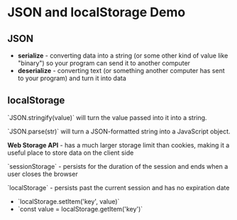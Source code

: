 JSON and localStorage Demo
==========================

JSON
----

-   **serialize** - converting data into a string (or some other kind of value like "binary") so your program can send it to another computer
-   **deserialize** - converting text (or something another computer has sent to your program) and turn it into data

localStorage
------------

\`JSON.stringify(value)\` will turn the value passed into it into a string.

\`JSON.parse(str)\` will turn a JSON-formatted string into a JavaScript object.

**Web Storage API** - has a much larger storage limit than cookies, making it a useful place to store data on the client side

\`sessionStorage\` - persists for the duration of the session and ends when a user closes the browser

\`localStorage\` - persists past the current session and has no expiration date

-   \`localStorage.setItem('key', value)\`
-   \`const value = localStorage.getItem('key')\`
